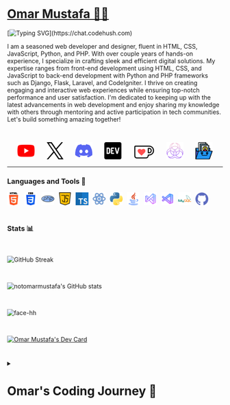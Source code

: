 <link rel="stylesheet" href="https://cdnjs.cloudflare.com/ajax/libs/font-awesome/6.5.1/css/all.min.css" integrity="sha512-DTOQO9RWCH3ppGqcWaEA1BIZOC6xxalwEsw9c2QQeAIftl+Vegovlnee1c9QX4TctnWMn13TZye+giMm8e2LwA==" crossorigin="anonymous" referrerpolicy="no-referrer" />

<p align="center">
  <a href="https://github.com/notomarmustafa">
    <h1 style="color: black;">Omar Mustafa 🧑‍💻</h1></a>
</p>

[![Typing SVG](https://readme-typing-svg.demolab.com?font=Fira+Code&pause=1000&random=false&width=435&lines=Software+Developer+and+Web+Designer.)](https://chat.codehush.com)

I am a seasoned web developer and designer, fluent in HTML, CSS, JavaScript, Python, and PHP. With over couple years of hands-on experience, I specialize in crafting sleek and efficient digital solutions. My expertise ranges from front-end development using HTML, CSS, and JavaScript to back-end development with Python and PHP frameworks such as Django, Flask, Laravel, and CodeIgniter. I thrive on creating engaging and interactive web experiences while ensuring top-notch performance and user satisfaction. I'm dedicated to keeping up with the latest advancements in web development and enjoy sharing my knowledge with others through mentoring and active participation in tech communities. Let's build something amazing together!

<br />

<!-- Social icons section -->
<p align="center">
  <a href="https://www.youtube.com/@hoppiesstore" target="_blank"><img src="img/socials/youtube.png" width="40px" /></a>
  &#8287;&#8287;&#8287;&#8287;&#8287;
  <a href="https://twitter.com/notomarmustafa" target="_blank"><img src="img/socials/twitter.png" width="40px" /></a>
  &#8287;&#8287;&#8287;&#8287;&#8287;
  <a href="https://discord.com/invite/9vnn2nKfyE" target="_blank"><img src="img/socials/discord.png" width="40px" /></a>
  &#8287;&#8287;&#8287;&#8287;&#8287;
  <a href="https://app.daily.dev/omarmustafa" target="_blank"><img src="img/socials/dev.png" width="40px" /></a>
  &#8287;&#8287;&#8287;&#8287;&#8287;
  <a href="https://ko-fi.com/notomarmustafa" target="_blank"><img src="img/socials/ko-fi.png" width="50px" /></a>
  &#8287;&#8287;&#8287;&#8287;&#8287;
  <a href="https://codehush.com" target="_blank"><img src="img/socials/chat-code-hush.png" width="40px" /></a>
  &#8287;&#8287;&#8287;&#8287;&#8287;
  <a href="https://omar.enduryx.com" target="_blank"><img src="img/socials/portfolio.png" width="40px" /></a>
</p>

---

### Languages and Tools 🧰

<img align="left" alt="HTML" width="30px" style="padding-right:10px;" src="img/tools/html-5.png" />

<img align="left" alt="CSS" width="30px" style="padding-right:10px;" src="img/tools/css-3.png" />

<img align="left" alt="PHP" width="30px" style="padding-right:10px;" src="img/tools/php.png" />

<img align="left" alt="JavaScript" width="30px" style="padding-right:10px;" src="img/tools/java-script.png" />

<img align="left" alt="TypeScript" width="30px" style="padding-right:10px;" src="img/tools/typescript.png" />

<img align="left" alt="React" width="30px" style="padding-right:10px;" src="img/tools/reactjs.png" />

<img align="left" alt="Python" width="30px" style="padding-right:10px;" src="img/tools/python.png" />

<img align="left" alt="Java" width="30px" style="padding-right:10px;" src="img/tools/java.png"/>

<img align="left" alt="Visual Studio" width="30px" style="padding-right:10px;" src="img/tools/visual-studio.png"/>

<img align="left" alt="Visual Studio Code" width="30px" style="padding-right:10px;" src="img/tools/visual-studio-code.png"/>

<img align="left" alt="MySQL" width="30px" style="padding-right:10px;" src="img/tools/mysql.png" />

<img align="left" alt="GitHub" width="30px" style="padding-right:10px;" src="img/tools/github.png" />

<!-- <img align="left" alt="React" width="30px" style="padding-right:10px;" src="https://cdn.jsdelivr.net/gh/devicons/devicon/icons/react/react-original.svg" /> -->

<!-- <img align="left" alt="NodeJS" width="30px" style="padding-right:10px;" src="https://cdn.jsdelivr.net/gh/devicons/devicon/icons/nodejs/nodejs-original.svg" /> -->

<!-- <img align="left" alt="C++" width="30px" style="padding-right:10px;" src="https://cdn.jsdelivr.net/gh/devicons/devicon/icons/cplusplus/cplusplus-line.svg" /> -->

<br />
<br />

#

### Stats 📊

<br />

![GitHub Streak](https://streak-stats.demolab.com?user=notomarmustafa&hide_border=true&theme=tokyonight&layout=compact_radius=4.5) 

<br />

![notomarmustafa's GitHub stats](https://github-readme-stats.vercel.app/api?username=notomarmustafa&hide_border=true&show_icons=true&theme=tokyonight&layout=compact)

<br />

![face-hh](https://github-readme-stats.vercel.app/api/top-langs?username=notomarmustafa&hide_border=true&show_icons=true&theme=tokyonight&layout=compact)

<br />

<a href="https://app.daily.dev/omarmustafa"><img src="https://api.daily.dev/devcards/v2/iCDxgGfnXrzgX0eBcpbTZ.png?type=default&r=ds9" width="356" alt="Omar Mustafa's Dev Card"/></a>

#

<details>
 <summary><h1>Omar's Coding Journey 📰</h1></summary>
<h2>My Journey in Web Development: A Multifaceted Exploration</h2>

<h4>My journey in web development has been a dynamic and enriching experience, marked by the exploration of various programming languages and technologies. From the foundational elements of HTML and CSS to the intricacies of JavaScript, Python, and PHP, each language has contributed to my growth as a developer in unique ways.</h4>

<h2>HTML and CSS: Building Blocks of the Web</h2>

<h4>My foray into web development began with HTML and CSS, the fundamental building blocks of the internet. HTML provided me with the structure and semantics necessary to create web pages, while CSS empowered me to style and design them to my liking. Through countless hours of trial and error, I honed my skills in crafting visually appealing and user-friendly interfaces, mastering the art of responsive design and layout optimization.</h4>

<h2>JavaScript: Unleashing Interactivity and Dynamism</h2>

<h4>As I delved deeper into the world of web development, I encountered JavaScript, a dynamic and versatile scripting language. JavaScript opened up a world of possibilities, enabling me to add interactivity and dynamism to my web applications. From creating dynamic forms and interactive animations to implementing client-side validation and asynchronous communication with servers, JavaScript empowered me to breathe life into static web pages and create engaging user experiences.</h4>

<h2>Python: Powering Backend Development and Beyond</h2>

<h4>With a solid foundation in frontend development established, I turned my attention to backend development with Python. Renowned for its simplicity, readability, and versatility, Python proved to be an invaluable asset in my coding arsenal. I leveraged Python's extensive libraries and frameworks to build robust web applications, handle database interactions, and implement complex algorithms and data processing tasks. Beyond web development, Python also introduced me to the exciting worlds of data science and machine learning, where I explored its capabilities in analyzing data, building predictive models, and extracting insights from vast datasets.</h4>

<h2>PHP: Navigating the Server-Side Landscape</h2>

<h4>In my quest for a deeper understanding of web development, I ventured into server-side scripting with PHP. PHP empowered me to create dynamic and interactive web applications, handling server-side logic and generating dynamic content seamlessly. With PHP, I gained proficiency in building feature-rich websites, implementing user authentication systems, and integrating with databases to store and retrieve data efficiently. The experience broadened my understanding of web development, equipping me with the skills to architect scalable and maintainable web solutions.</h4>

<h2>Conclusion: A Continuing Journey of Growth and Exploration</h2>

<h4>My journey in web development has been characterized by continuous learning, experimentation, and growth. From mastering the foundational elements of HTML and CSS to exploring the dynamic capabilities of JavaScript, Python, and PHP, each language has played a pivotal role in shaping my development journey. As I continue to evolve as a developer, I am excited to embrace new technologies, tackle complex challenges, and push the boundaries of what's possible in the dynamic and ever-evolving world of web development.</h4>
